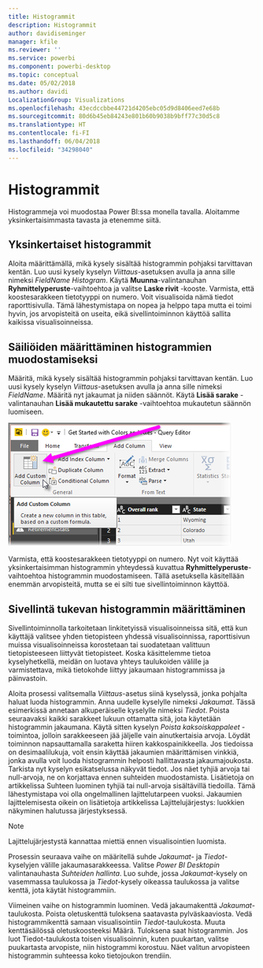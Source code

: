 ```yaml
---
title: Histogrammit
description: Histogrammit
author: davidiseminger
manager: kfile
ms.reviewer: ''
ms.service: powerbi
ms.component: powerbi-desktop
ms.topic: conceptual
ms.date: 05/02/2018
ms.author: davidi
LocalizationGroup: Visualizations
ms.openlocfilehash: 43ecdccbbe44721d4205ebc05d9d8406eed7e68b
ms.sourcegitcommit: 80d6b45eb84243e801b60b9038b9bff77c30d5c8
ms.translationtype: HT
ms.contentlocale: fi-FI
ms.lasthandoff: 06/04/2018
ms.locfileid: "34298040"
---
```

# <a name="histograms"></a>Histogrammit
Histogrammeja voi muodostaa Power BI:ssa monella tavalla. Aloitamme yksinkertaisimmasta tavasta ja etenemme siitä.

## <a name="simple-histograms"></a>Yksinkertaiset histogrammit
Aloita määrittämällä, mikä kysely sisältää histogrammin pohjaksi tarvittavan kentän.  Luo uusi kysely kyselyn *Viittaus*-asetuksen avulla ja anna sille nimeksi *FieldName Histogram*. Käytä **Muunna**-valintanauhan **Ryhmittelyperuste**-vaihtoehtoa ja valitse **Laske rivit** -kooste. Varmista, että koostesarakkeen tietotyyppi on numero. Voit visualisoida nämä tiedot raporttisivulla. Tämä lähestymistapa on nopea ja helppo tapa mutta ei toimi hyvin, jos arvopisteitä on useita, eikä sivellintoiminnon käyttöä sallita kaikissa visualisoinneissa.

## <a name="defining-buckets-to-build-a-histogram"></a>Säiliöiden määrittäminen histogrammien muodostamiseksi
Määritä, mikä kysely sisältää histogrammin pohjaksi tarvittavan kentän. Luo uusi kysely kyselyn *Viittaus*-asetuksen avulla ja anna sille nimeksi *FieldName*.  Määritä nyt jakaumat ja niiden säännöt. Käytä **Lisää sarake** -valintanauhan **Lisää mukautettu sarake** -vaihtoehtoa mukautetun säännön luomiseen.

![](media/service-histograms/powerbi-service-histograms_1.png)

Varmista, että koostesarakkeen tietotyyppi on numero. Nyt voit käyttää yksinkertaisimman histogrammin yhteydessä kuvattua **Ryhmittelyperuste**-vaihtoehtoa histogrammin muodostamiseen. Tällä asetuksella käsitellään enemmän arvopisteitä, mutta se ei silti tue sivellintoiminnon käyttöä.

## <a name="defining-a-histogram-that-supports-brushing"></a>Sivellintä tukevan histogrammin määrittäminen
Sivellintoiminnolla tarkoitetaan linkitetyissä visualisoinneissa sitä, että kun käyttäjä valitsee yhden tietopisteen yhdessä visualisoinnissa, raporttisivun muissa visualisoinneissa korostetaan tai suodatetaan valittuun tietopisteeseen liittyvät tietopisteet.  Koska käsittelemme tietoa kyselyhetkellä, meidän on luotava yhteys taulukoiden välille ja varmistettava, mikä tietokohde liittyy jakaumaan histogrammissa ja päinvastoin.

Aloita prosessi valitsemalla *Viittaus*-asetus siinä kyselyssä, jonka pohjalta haluat luoda histogrammin.  Anna uudelle kyselylle nimeksi *Jakaumat*.  Tässä esimerkissä annetaan alkuperäiselle kyselylle nimeksi *Tiedot*.  Poista seuraavaksi kaikki sarakkeet lukuun ottamatta sitä, jota käytetään histogrammin jakaumana.  Käytä sitten kyselyn *Poista kaksoiskappaleet* -toimintoa, jolloin sarakkeeseen jää jäljelle vain ainutkertaisia arvoja. Löydät toiminnon napsauttamalla saraketta hiiren kakkospainikkeella. Jos tiedoissa on desimaalilukuja, voit ensin käyttää jakaumien määrittämisen vinkkiä, jonka avulla voit luoda histogrammin helposti hallittavasta jakaumajoukosta.  Tarkista nyt kyselyn esikatselussa näkyvät tiedot. Jos näet tyhjiä arvoja tai null-arvoja, ne on korjattava ennen suhteiden muodostamista. Lisätietoja on artikkelissa Suhteen luominen tyhjiä tai null-arvoja sisältävillä tiedoilla. Tämä lähestymistapa voi olla ongelmallinen lajittelutarpeen vuoksi. Jakaumien lajittelemisesta oikein on lisätietoja artikkelissa Lajittelujärjestys: luokkien näkyminen halutussa järjestyksessä. 

> [!NOTE]
> Lajittelujärjestystä kannattaa miettiä ennen visualisointien luomista.   
> 
> 

Prosessin seuraava vaihe on määritellä suhde *Jakaumat*- ja *Tiedot*-kyselyjen välille jakaumasarakkeessa.  Valitse *Power BI Desktopin* valintanauhasta *Suhteiden hallinta*.  Luo suhde, jossa *Jakaumat*-kysely on vasemmassa taulukossa ja *Tiedot*-kysely oikeassa taulukossa ja valitse kenttä, jota käytät histogrammiin. 

Viimeinen vaihe on histogrammin luominen. Vedä jakaumakenttä *Jakaumat*-taulukosta. Poista oletuskenttä tuloksena saatavasta pylväskaaviosta.  Vedä histogrammikenttä samaan visualisointiin *Tiedot*-taulukosta. Muuta kenttäsäilössä oletuskoosteeksi Määrä. Tuloksena saat histogrammin. Jos luot Tiedot-taulukosta toisen visualisoinnin, kuten puukartan, valitse puukartasta arvopiste, niin histogrammi korostuu. Näet valitun arvopisteen histogrammin suhteessa koko tietojoukon trendiin.

